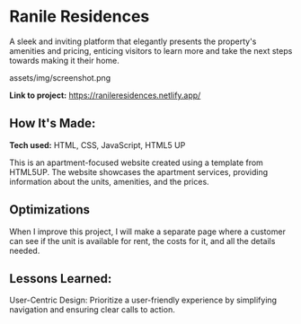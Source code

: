 # Ranile Residences
A sleek and inviting platform that elegantly presents the property's amenities and pricing, enticing visitors to learn more and take the next steps towards making it their home.

assets/img/screenshot.png

**Link to project:** https://ranileresidences.netlify.app/

## How It's Made:

**Tech used:** HTML, CSS, JavaScript, HTML5 UP

This is an apartment-focused website created using a template from HTML5UP. The website showcases the apartment services, providing information about the units, amenities, and the prices.

## Optimizations

When I improve this project, I will make a separate page where a customer can see if the unit is available for rent, the costs for it, and all the details needed. 

## Lessons Learned:

User-Centric Design: Prioritize a user-friendly experience by simplifying navigation and ensuring clear calls to action.
